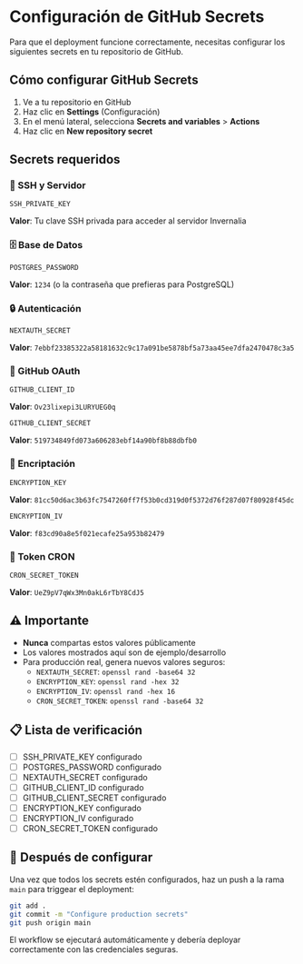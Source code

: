# Configuración de GitHub Secrets

Para que el deployment funcione correctamente, necesitas configurar los siguientes secrets en tu repositorio de GitHub.

## Cómo configurar GitHub Secrets

1. Ve a tu repositorio en GitHub
2. Haz clic en **Settings** (Configuración)
3. En el menú lateral, selecciona **Secrets and variables** > **Actions**
4. Haz clic en **New repository secret**

## Secrets requeridos

### 🔐 SSH y Servidor
```
SSH_PRIVATE_KEY
```
**Valor**: Tu clave SSH privada para acceder al servidor Invernalia

### 🗄️ Base de Datos
```
POSTGRES_PASSWORD
```
**Valor**: `1234` (o la contraseña que prefieras para PostgreSQL)

### 🔒 Autenticación
```
NEXTAUTH_SECRET
```
**Valor**: `7ebbf23385322a58181632c9c17a091be5878bf5a73aa45ee7dfa2470478c3a5`

### 🐙 GitHub OAuth
```
GITHUB_CLIENT_ID
```
**Valor**: `Ov23lixepi3LURYUEG0q`

```
GITHUB_CLIENT_SECRET
```
**Valor**: `519734849fd073a606283ebf14a90bf8b88dbfb0`

### 🔐 Encriptación
```
ENCRYPTION_KEY
```
**Valor**: `81cc50d6ac3b63fc7547260ff7f53b0cd319d0f5372d76f287d07f80928f45dc`

```
ENCRYPTION_IV
```
**Valor**: `f83cd90a8e5f021ecafe25a953b82479`

### 🔑 Token CRON
```
CRON_SECRET_TOKEN
```
**Valor**: `UeZ9pV7qWx3Mn0akL6rTbY8CdJ5`

## ⚠️ Importante

- **Nunca** compartas estos valores públicamente
- Los valores mostrados aquí son de ejemplo/desarrollo
- Para producción real, genera nuevos valores seguros:
  - `NEXTAUTH_SECRET`: `openssl rand -base64 32`
  - `ENCRYPTION_KEY`: `openssl rand -hex 32`
  - `ENCRYPTION_IV`: `openssl rand -hex 16`
  - `CRON_SECRET_TOKEN`: `openssl rand -base64 32`

## 📋 Lista de verificación

- [ ] SSH_PRIVATE_KEY configurado
- [ ] POSTGRES_PASSWORD configurado
- [ ] NEXTAUTH_SECRET configurado
- [ ] GITHUB_CLIENT_ID configurado
- [ ] GITHUB_CLIENT_SECRET configurado
- [ ] ENCRYPTION_KEY configurado
- [ ] ENCRYPTION_IV configurado
- [ ] CRON_SECRET_TOKEN configurado

## 🚀 Después de configurar

Una vez que todos los secrets estén configurados, haz un push a la rama `main` para triggear el deployment:

```bash
git add .
git commit -m "Configure production secrets"
git push origin main
```

El workflow se ejecutará automáticamente y debería deployar correctamente con las credenciales seguras.